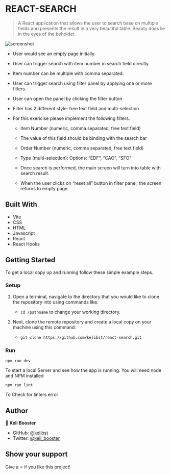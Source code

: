 # REACT-SEARCH

> A React application that allows the user to search base on multiple fields and presents the result in a very beautiful table. Beauty does lie in the eyes of the beholder.

![screenshot](sample.gif)

- User would see an empty page initially.
- User can trigger search with item number in search field directly.
- Item number can be multiple with comma separated.
- User can trigger search using filter panel by applying one or more filters.
- User can open the panel by clicking the filter button 
- Filter has 2 different style: free text field and multi-selection


- For this exericise please implement the following filters.
    - Item Number (numeric, comma separated, free text field)
    - The value of this field should be binding with the search bar
    - Order Number (numeric, comma separated, free text field)
    -  Type (multi-selection):
Options: “EDF”, “CAO”, “SFO”
 
    - Once search is performed, the main screen will turn into table with search result.
    - When the user clicks on “reset all” button in filter panel, the screen returns to empty page.
 


## Built With

- Vite
- CSS
- HTML
- Javascript
- React
- React Hooks

## Getting Started

To get a local copy up and running follow these simple example steps.

### Setup

1.  Open a terminal, navigate to the directory that you would like to clone the repository into using commands like:

    - `cd /pathname` to change your working directory.

2.  Next, clone the remote repository and create a local copy on your machine using this command:

    - `git clone https://github.com/kelibst/react-search.git`



### Run

`npm run dev`

To start a local Server and see how the app is running. You will need node and NPM installed

`npm run lint`

To Check for linters error


## Author

👤 **Keli Booster**

- GitHub: [@kelibst](https://github.com/kelibst)
- Twitter: [@keli_booster](https://twitter.com/fizzo_geek)

## Show your support

Give a ⭐️ if you like this project!
